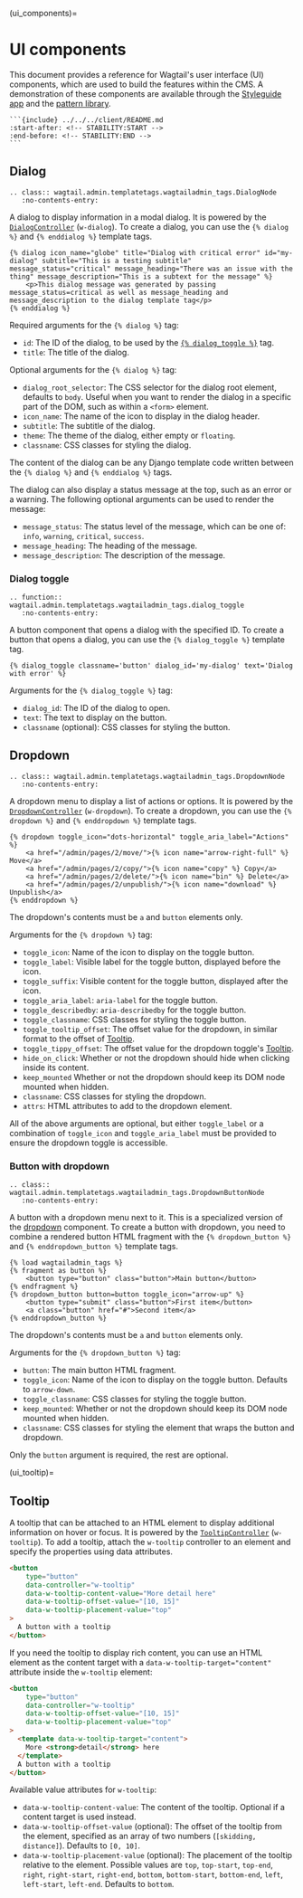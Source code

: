 (ui_components)=

# UI components

This document provides a reference for Wagtail's user interface (UI) components, which are used to build the features within the CMS. A demonstration of these components are available through the [Styleguide app](styleguide) and the [pattern library](pattern_library).

````{note}
```{include} ../../../client/README.md
:start-after: <!-- STABILITY:START -->
:end-before: <!-- STABILITY:END -->
```
````

## Dialog

```{eval-rst}
.. class:: wagtail.admin.templatetags.wagtailadmin_tags.DialogNode
   :no-contents-entry:
```

A dialog to display information in a modal dialog. It is powered by the [`DialogController`](controller:DialogController) (`w-dialog`). To create a dialog, you can use the `{% dialog %}` and `{% enddialog %}` template tags.

```html+django
{% dialog icon_name="globe" title="Dialog with critical error" id="my-dialog" subtitle="This is a testing subtitle" message_status="critical" message_heading="There was an issue with the thing" message_description="This is a subtext for the message" %}
    <p>This dialog message was generated by passing message_status=critical as well as message_heading and message_description to the dialog template tag</p>
{% enddialog %}
```

Required arguments for the `{% dialog %}` tag:

- `id`: The ID of the dialog, to be used by the [`{% dialog_toggle %}`](dialog_toggle) tag.
- `title`: The title of the dialog.

Optional arguments for the `{% dialog %}` tag:

- `dialog_root_selector`: The CSS selector for the dialog root element, defaults to `body`. Useful when you want to render the dialog in a specific part of the DOM, such as within a `<form>` element.
- `icon_name`: The name of the icon to display in the dialog header.
- `subtitle`: The subtitle of the dialog.
- `theme`: The theme of the dialog, either empty or `floating`.
- `classname`: CSS classes for styling the dialog.

The content of the dialog can be any Django template code written between the `{% dialog %}` and `{% enddialog %}` tags.

The dialog can also display a status message at the top, such as an error or a warning. The following optional arguments can be used to render the message:

- `message_status`: The status level of the message, which can be one of: `info`, `warning`, `critical`, `success`.
- `message_heading`: The heading of the message.
- `message_description`: The description of the message.

### Dialog toggle

```{eval-rst}
.. function:: wagtail.admin.templatetags.wagtailadmin_tags.dialog_toggle
   :no-contents-entry:
```

A button component that opens a dialog with the specified ID. To create a button that opens a dialog, you can use the `{% dialog_toggle %}` template tag.

```html+django
{% dialog_toggle classname='button' dialog_id='my-dialog' text='Dialog with error' %}
```

Arguments for the `{% dialog_toggle %}` tag:

- `dialog_id`: The ID of the dialog to open.
- `text`: The text to display on the button.
- `classname` (optional): CSS classes for styling the button.

## Dropdown

```{eval-rst}
.. class:: wagtail.admin.templatetags.wagtailadmin_tags.DropdownNode
   :no-contents-entry:
```

A dropdown menu to display a list of actions or options. It is powered by the [`DropdownController`](controller:DropdownController) (`w-dropdown`). To create a dropdown, you can use the `{% dropdown %}` and `{% enddropdown %}` template tags.

```html+django
{% dropdown toggle_icon="dots-horizontal" toggle_aria_label="Actions" %}
    <a href="/admin/pages/2/move/">{% icon name="arrow-right-full" %} Move</a>
    <a href="/admin/pages/2/copy/">{% icon name="copy" %} Copy</a>
    <a href="/admin/pages/2/delete/">{% icon name="bin" %} Delete</a>
    <a href="/admin/pages/2/unpublish/">{% icon name="download" %} Unpublish</a>
{% enddropdown %}
```

The dropdown's contents must be `a` and `button` elements only.

Arguments for the `{% dropdown %}` tag:

- `toggle_icon`: Name of the icon to display on the toggle button.
- `toggle_label`: Visible label for the toggle button, displayed before the icon.
- `toggle_suffix`: Visible content for the toggle button, displayed after the icon.
- `toggle_aria_label`: `aria-label` for the toggle button.
- `toggle_describedby`: `aria-describedby` for the toggle button.
- `toggle_classname`: CSS classes for styling the toggle button.
- `toggle_tooltip_offset`: The offset value for the dropdown, in similar format to the offset of [Tooltip](ui_tooltip).
- `toggle_tippy_offset`: The offset value for the dropdown toggle's [Tooltip](ui_tooltip).
- `hide_on_click`: Whether or not the dropdown should hide when clicking inside its content.
- `keep_mounted` Whether or not the dropdown should keep its DOM node mounted when hidden.
- `classname`: CSS classes for styling the dropdown.
- `attrs`: HTML attributes to add to the dropdown element.

All of the above arguments are optional, but either `toggle_label` or a combination of `toggle_icon` and `toggle_aria_label` must be provided to ensure the dropdown toggle is accessible.

### Button with dropdown

```{eval-rst}
.. class:: wagtail.admin.templatetags.wagtailadmin_tags.DropdownButtonNode
   :no-contents-entry:
```

A button with a dropdown menu next to it. This is a specialized version of the [dropdown](DropdownNode) component. To create a button with dropdown, you need to combine a rendered button HTML fragment with the `{% dropdown_button %}` and `{% enddropdown_button %}` template tags.

```html+django
{% load wagtailadmin_tags %}
{% fragment as button %}
    <button type="button" class="button">Main button</button>
{% endfragment %}
{% dropdown_button button=button toggle_icon="arrow-up" %}
    <button type="submit" class="button">First item</button>
    <a class="button" href="#">Second item</a>
{% enddropdown_button %}
```

The dropdown's contents must be `a` and `button` elements only.

Arguments for the `{% dropdown_button %}` tag:

- `button`: The main button HTML fragment.
- `toggle_icon`: Name of the icon to display on the toggle button. Defaults to `arrow-down`.
- `toggle_classname`: CSS classes for styling the toggle button.
- `keep_mounted`: Whether or not the dropdown should keep its DOM node mounted when hidden.
- `classname`: CSS classes for styling the element that wraps the button and dropdown.

Only the `button` argument is required, the rest are optional.

(ui_tooltip)=

## Tooltip

A tooltip that can be attached to an HTML element to display additional information on hover or focus. It is powered by the [`TooltipController`](controller:TooltipController) (`w-tooltip`). To add a tooltip, attach the `w-tooltip` controller to an element and specify the properties using data attributes.

```html
<button
    type="button"
    data-controller="w-tooltip"
    data-w-tooltip-content-value="More detail here"
    data-w-tooltip-offset-value="[10, 15]"
    data-w-tooltip-placement-value="top"
>
  A button with a tooltip
</button>
```

If you need the tooltip to display rich content, you can use an HTML element as the content target with a `data-w-tooltip-target="content"` attribute inside the `w-tooltip` element:

```html
<button
    type="button"
    data-controller="w-tooltip"
    data-w-tooltip-offset-value="[10, 15]"
    data-w-tooltip-placement-value="top"
>
  <template data-w-tooltip-target="content">
    More <strong>detail</strong> here
  </template>
  A button with a tooltip
</button>
```

Available value attributes for `w-tooltip`:

- `data-w-tooltip-content-value`: The content of the tooltip. Optional if a content target is used instead.
- `data-w-tooltip-offset-value` (optional): The offset of the tooltip from the element, specified as an array of two numbers (`[skidding, distance]`). Defaults to `[0, 10]`.
- `data-w-tooltip-placement-value` (optional): The placement of the tooltip relative to the element. Possible values are `top`, `top-start`, `top-end`, `right`, `right-start`, `right-end`, `bottom`, `bottom-start`, `bottom-end`, `left`, `left-start`, `left-end`. Defaults to `bottom`.
